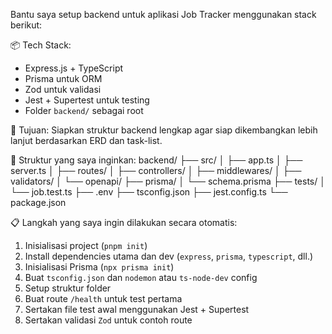 Bantu saya setup backend untuk aplikasi Job Tracker menggunakan stack berikut:

📦 Tech Stack:
- Express.js + TypeScript
- Prisma untuk ORM
- Zod untuk validasi
- Jest + Supertest untuk testing
- Folder `backend/` sebagai root

🎯 Tujuan:
Siapkan struktur backend lengkap agar siap dikembangkan lebih lanjut berdasarkan ERD dan task-list.

🧱 Struktur yang saya inginkan:
backend/
├── src/
│   ├── app.ts
│   ├── server.ts
│   ├── routes/
│   ├── controllers/
│   ├── middlewares/
│   ├── validators/
│   └── openapi/
├── prisma/
│   └── schema.prisma
├── tests/
│   └── job.test.ts
├── .env
├── tsconfig.json
├── jest.config.ts
└── package.json

📋 Langkah yang saya ingin dilakukan secara otomatis:
1. Inisialisasi project (`pnpm init`)
2. Install dependencies utama dan dev (`express`, `prisma`, `typescript`, dll.)
3. Inisialisasi Prisma (`npx prisma init`)
4. Buat `tsconfig.json` dan `nodemon` atau `ts-node-dev` config
5. Setup struktur folder
6. Buat route `/health` untuk test pertama
7. Sertakan file test awal menggunakan Jest + Supertest
8. Sertakan validasi `Zod` untuk contoh route

